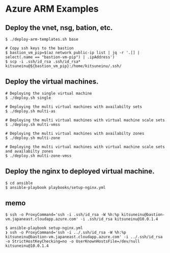 Azure ARM Examples
====================

Deploy the vnet, nsg, bation, etc.
---------------------------------
```
$ ./deploy-arm-templates.sh base

# Copy ssh keys to the bastion
$ bastion_vm_pip=$(az network public-ip list | jq -r '.[] | select(.name == "bastion-vm-pip") | .ipAddress')
$ scp -i .ssh/id_rsa .ssh/id_rsa* kitsuneinu@${bastion_vm_pip}:/home/kitsuneinu/.ssh/
```

Deploy the virtual machines.
----------------------------
```
# Deploying the single virtual machine
$ ./deploy.sh single

# Deploying the multi virtual machines with availabilty sets
$ ./deploy.sh multi-as

# Deploying the multi virtual machines with virtual machine scale sets
$ ./deploy.sh multi-vmss

# Deploying the multi virtual machines with availabilty zones
$ ./deploy.sh multi-zone

# Deploying the multi virtual machines with virtual machine scale sets and availabilty zones
$ ./deploy.sh multi-zone-vmss
```

Deploy the nginx to deployed virtual machine.
--------------------------------------------
```
$ cd ansible
$ ansible-playbook playbooks/setup-nginx.yml
```

memo
----
```
$ ssh -o ProxyCommand='ssh -i .ssh/id_rsa -W %h:%p kitsuneinu@bastion-vm.japaneast.cloudapp.azure.com' -i .ssh/id_rsa kitsuneinu@10.0.1.4

$ ansible-playbook setup-nginx.yml
❯ ssh -o ProxyCommand='ssh -i ../.ssh/id_rsa -W %h:%p kitsuneinu@bastion-vm.japaneast.cloudapp.azure.com' -i ../.ssh/id_rsa -o StrictHostKeyChecking=no -o UserKnownHostsFile=/dev/null kitsuneinu@10.0.1.4
```
